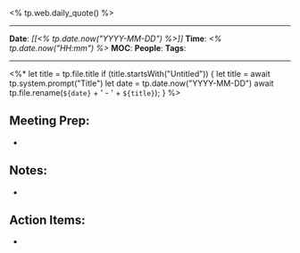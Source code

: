 <% tp.web.daily_quote() %>
___
**Date**: *[[<% tp.date.now("YYYY-MM-DD") %>]]*
**Time**: *<% tp.date.now("HH:mm") %>*
**MOC**: 
**People**: 
**Tags**: 
___
<%*
	let title = tp.file.title
	if (title.startsWith("Untitled")) {
    let title = await tp.system.prompt("Title")
    let date = tp.date.now("YYYY-MM-DD")
	await tp.file.rename(`${date}` + ' - ' + `${title}`);
	}
%>
## Meeting Prep:

- 

## Notes: 

- 

## Action Items:

- 
